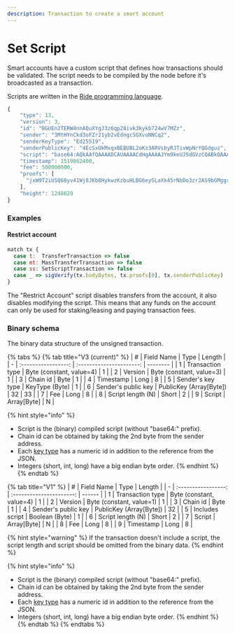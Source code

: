 ```yaml
---
description: Transaction to create a smart account
---
```


# Set Script

Smart accounts have a custom script that defines how transactions should be validated. The script needs to be compiled by the node before it's broadcasted as a transaction.

Scripts are written in the [Ride programming language](https://docs.waves.tech/en/ride/).

```javascript
{
	"type": 13,
	"version": 3,
	"id": "BGUEn2TERW4nnAQuXYgJ3z6qp28ivk3kykb724wV7MZz",
	"sender": "3MtHYnCkd3oFZr21yb2vEdngcSGXvuNNCq2",
	"senderKeyType": "Ed25519",
	"senderPublicKey": "4EcSxUkMxqxBEBUBL2oKz3ARVsbyRJTivWpNrYQGdguz",
	"script": "base64:AQkAAfQAAAADCAUAAAACdHgAAAAJYm9keUJ5dGVzCQABkQAAAAIIBQAAAAJ0eAAAAAZwcm9vZnMAAAAAAAAAAAAIBQAAAAJ0eAAAAA9zZW5kZXJQdWJsaWNLZXmmsz2x",
	"timestamp": 1519862400,
	"fee": 500000000,
	"proofs": [
	  "jxW9T2iUSQ68yv41Wj8JKb8HykwzKzbuHLBG6eySLaXk45rNbDo3zr2AS9bGMggrBZUUJQTFjKHeiD1q69pPUxY"
	],
	"height": 1248629
}
```

### Examples

#### Restrict account

```javascript
match tx {
  case t:  TransferTransaction => false
  case mt: MassTransferTransaction => false
  case ss: SetScriptTransaction => false
  case _ => sigVerify(tx.bodyBytes, tx.proofs[0], tx.senderPublicKey)
}
```

The "Restrict Account" script disables transfers from the account, it also disables modifying the script. This means that any funds on the account can only be used for staking/leasing and paying transaction fees.

### Binary schema

The binary data structure of the unsigned transaction.

{% tabs %}
{% tab title="V3 (current)" %}
| # |      Field Name     |           Type           | Length   |
| - | :-----------------: | :----------------------: | -------- |
| 1 |   Transaction type  | Byte (constant, value=4) | 1        |
| 2 |       Version       | Byte (constant, value=3) | 1        |
| 3 |       Chain id      |           Byte           | 1        |
| 4 |      Timestamp      |           Long           | 8        |
| 5 |  Sender's key type  |      KeyType (Byte)      | 1        |
| 6 | Sender's public key | PublicKey (Array\[Byte]) | 32 \| 33 |
| 7 |         Fee         |           Long           | 8        |
| 8 |  Script length (N)  |           Short          | 2        |
| 9 |        Script       |       Array\[Byte]       | N        |

{% hint style="info" %}
* Script is the (binary) compiled script (without "base64:" prefix).
* Chain id can be obtained by taking the 2nd byte from the sender address.
* Each [key type](../../accounts/#key-types) has a numeric id in addition to the reference from the JSON.
* Integers (short, int, long) have a big endian byte order.
{% endhint %}
{% endtab %}

{% tab title="V1" %}
| # |      Field Name     |           Type           | Length |
| - | :-----------------: | :----------------------: | ------ |
| 1 |   Transaction type  | Byte (constant, value=4) | 1      |
| 2 |       Version       | Byte (constant, value=1) | 1      |
| 3 |       Chain id      |           Byte           | 1      |
| 4 | Sender's public key | PublicKey (Array\[Byte]) | 32     |
| 5 |   Includes script   |      Boolean (Byte)      | 1      |
| 6 |  Script length (N)  |           Short          | 2      |
| 7 |        Script       |       Array\[Byte]       | N      |
| 8 |         Fee         |           Long           | 8      |
| 9 |      Timestamp      |           Long           | 8      |

{% hint style="warning" %}
If the transaction doesn't include a script, the script length and script should be omitted from the binary data.
{% endhint %}

{% hint style="info" %}
* Script is the (binary) compiled script (without "base64:" prefix).
* Chain id can be obtained by taking the 2nd byte from the sender address.
* Each [key type](../../accounts/#key-types) has a numeric id in addition to the reference from the JSON.
* Integers (short, int, long) have a big endian byte order.
{% endhint %}
{% endtab %}
{% endtabs %}
